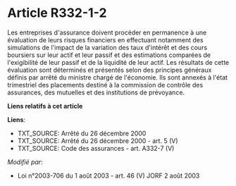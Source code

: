 # Article R332-1-2

Les entreprises d'assurance doivent procéder en permanence à une évaluation de leurs risques financiers en effectuant
notamment des simulations de l'impact de la variation des taux d'intérêt et des cours boursiers sur leur actif et leur passif
et des estimations comparées de l'exigibilité de leur passif et de la liquidité de leur actif. Les résultats de cette
évaluation sont déterminés et présentés selon des principes généraux définis par arrêté du ministre chargé de l'économie. Ils
sont annexés à l'état trimestriel des placements destiné à la commission de contrôle des assurances, des mutuelles et des
institutions de prévoyance.

**Liens relatifs à cet article**

**Liens**:

  - TXT_SOURCE: Arrêté du 26 décembre 2000
  - TXT_SOURCE: Arrêté du 26 décembre 2000 - art. 5 (V)
  - TXT_SOURCE: Code des assurances - art. A332-7 (V)

_Modifié par_:

  - Loi n°2003-706 du 1 août 2003 - art. 46 (V) JORF 2 août 2003

